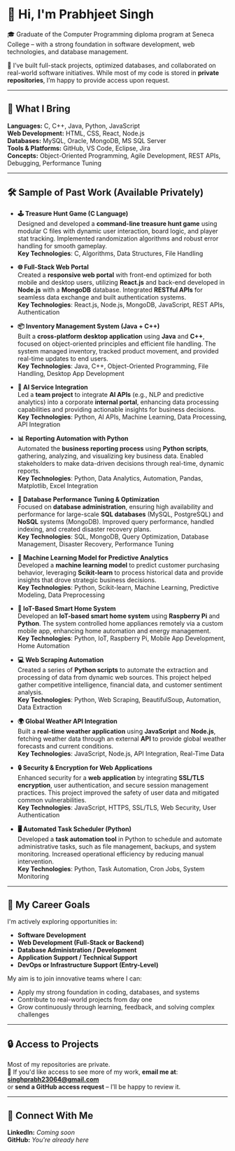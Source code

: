 # 👋 Hi, I'm Prabhjeet Singh

🎓 Graduate of the Computer Programming diploma program at Seneca College – with a strong foundation in software development, web technologies, and database management.

🧠 I’ve built full-stack projects, optimized databases, and collaborated on real-world software initiatives. While most of my code is stored in **private repositories**, I’m happy to provide access upon request.

---

## 💼 What I Bring

**Languages:** C, C++, Java, Python, JavaScript  
**Web Development:** HTML, CSS, React, Node.js  
**Databases:** MySQL, Oracle, MongoDB, MS SQL Server  
**Tools & Platforms:** GitHub, VS Code, Eclipse, Jira  
**Concepts:** Object-Oriented Programming, Agile Development, REST APIs, Debugging, Performance Tuning

---

## 🛠️ **Sample of Past Work** (Available Privately)

- **🕹️ Treasure Hunt Game (C Language)**  
  Designed and developed a **command-line treasure hunt game** using modular C files with dynamic user interaction, board logic, and player stat tracking. Implemented randomization algorithms and robust error handling for smooth gameplay.  
  **Key Technologies**: C, Algorithms, Data Structures, File Handling

- **🌐 Full-Stack Web Portal**  
  Created a **responsive web portal** with front-end optimized for both mobile and desktop users, utilizing **React.js** and back-end developed in **Node.js** with a **MongoDB** database. Integrated **RESTful APIs** for seamless data exchange and built authentication systems.  
  **Key Technologies**: React.js, Node.js, MongoDB, JavaScript, REST APIs, Authentication

- **📦 Inventory Management System (Java + C++)**  
  Built a **cross-platform desktop application** using **Java** and **C++**, focused on object-oriented principles and efficient file handling. The system managed inventory, tracked product movement, and provided real-time updates to end users.  
  **Key Technologies**: Java, C++, Object-Oriented Programming, File Handling, Desktop App Development

- **🤖 AI Service Integration**  
  Led a **team project** to integrate **AI APIs** (e.g., NLP and predictive analytics) into a corporate **internal portal**, enhancing data processing capabilities and providing actionable insights for business decisions.  
  **Key Technologies**: Python, AI APIs, Machine Learning, Data Processing, API Integration

- **📊 Reporting Automation with Python**  
  Automated the **business reporting process** using **Python scripts**, gathering, analyzing, and visualizing key business data. Enabled stakeholders to make data-driven decisions through real-time, dynamic reports.  
  **Key Technologies**: Python, Data Analytics, Automation, Pandas, Matplotlib, Excel Integration

- **🔧 Database Performance Tuning & Optimization**  
  Focused on **database administration**, ensuring high availability and performance for large-scale **SQL databases** (MySQL, PostgreSQL) and **NoSQL** systems (MongoDB). Improved query performance, handled indexing, and created disaster recovery plans.  
  **Key Technologies**: SQL, MongoDB, Query Optimization, Database Management, Disaster Recovery, Performance Tuning

- **🧠 Machine Learning Model for Predictive Analytics**  
  Developed a **machine learning model** to predict customer purchasing behavior, leveraging **Scikit-learn** to process historical data and provide insights that drove strategic business decisions.  
  **Key Technologies**: Python, Scikit-learn, Machine Learning, Predictive Modeling, Data Preprocessing

- **🔌 IoT-Based Smart Home System**  
  Developed an **IoT-based smart home system** using **Raspberry Pi** and **Python**. The system controlled home appliances remotely via a custom mobile app, enhancing home automation and energy management.  
  **Key Technologies**: Python, IoT, Raspberry Pi, Mobile App Development, Home Automation

- **💻 Web Scraping Automation**  
  Created a series of **Python scripts** to automate the extraction and processing of data from dynamic web sources. This project helped gather competitive intelligence, financial data, and customer sentiment analysis.  
  **Key Technologies**: Python, Web Scraping, BeautifulSoup, Automation, Data Extraction

- **🌍 Global Weather API Integration**  
  Built a **real-time weather application** using **JavaScript** and **Node.js**, fetching weather data through an external **API** to provide global weather forecasts and current conditions.  
  **Key Technologies**: JavaScript, Node.js, API Integration, Real-Time Data

- **🔒 Security & Encryption for Web Applications**  
  Enhanced security for a **web application** by integrating **SSL/TLS encryption**, user authentication, and secure session management practices. This project improved the safety of user data and mitigated common vulnerabilities.  
  **Key Technologies**: JavaScript, HTTPS, SSL/TLS, Web Security, User Authentication

- **🖥️ Automated Task Scheduler (Python)**  
  Developed a **task automation tool** in Python to schedule and automate administrative tasks, such as file management, backups, and system monitoring. Increased operational efficiency by reducing manual intervention.  
  **Key Technologies**: Python, Task Automation, Cron Jobs, System Monitoring


---

## 🚀 My Career Goals

I'm actively exploring opportunities in:

- **Software Development**
- **Web Development (Full-Stack or Backend)**
- **Database Administration / Development**
- **Application Support / Technical Support**
- **DevOps or Infrastructure Support (Entry-Level)**

My aim is to join innovative teams where I can:

- Apply my strong foundation in coding, databases, and systems
- Contribute to real-world projects from day one
- Grow continuously through learning, feedback, and solving complex challenges


---

## 🔒 Access to Projects

Most of my repositories are private.  
📩 If you'd like access to see more of my work, **email me at**:  
**singhprabh23064@gmail.com**  
or **send a GitHub access request** – I’ll be happy to review it.

---

## 🔗 Connect With Me

**LinkedIn:** *Coming soon*  
**GitHub:** *You're already here*
